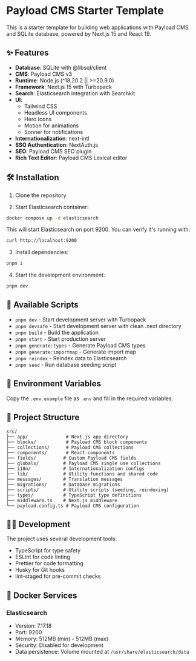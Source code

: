 # Payload CMS Starter Template

This is a starter template for building web applications with Payload CMS and SQLite database, powered by Next.js 15 and React 19.

## ✨ Features

- **Database**: SQLite with @libsql/client
- **CMS**: Payload CMS v3
- **Runtime**: Node.js (^18.20.2 || >=20.9.0)
- **Framework**: Next.js 15 with Turbopack
- **Search**: Elasticsearch integration with Searchkit
- **UI**:
  - Tailwind CSS
  - Headless UI components
  - Hero Icons
  - Motion for animations
  - Sonner for notifications
- **Internationalization**: next-intl
- **SSO Authentication**: NextAuth.js
- **SEO**: Payload CMS SEO plugin
- **Rich Text Editor**: Payload CMS Lexical editor

## 🛠️ Installation

1. Clone the repository

2. Start Elasticsearch container:

```bash
docker compose up -d elasticsearch
```

This will start Elasticsearch on port 9200. You can verify it's running with:

```bash
curl http://localhost:9200
```

3. Install dependencies:

```bash
pnpm i
```

4. Start the development environment:

```bash
pnpm dev
```

## 📜 Available Scripts

- `pnpm dev` - Start development server with Turbopack
- `pnpm devsafe` - Start development server with clean .next directory
- `pnpm build` - Build the application
- `pnpm start` - Start production server
- `pnpm generate:types` - Generate Payload CMS types
- `pnpm generate:importmap` - Generate import map
- `pnpm reindex` - Reindex data to Elasticsearch
- `pnpm seed` - Run database seeding script

## 🔐 Environment Variables

Copy the `.env.example` file as `.env` and fill in the required variables.

## 📁 Project Structure

```
src/
├── app/              # Next.js app directory
├── blocks/           # Payload CMS block components
├── collections/      # Payload CMS collections
├── components/       # React components
├── fields/          # Custom Payload CMS fields
├── globals/         # Payload CMS single use collections
├── i18n/            # Internationalization configs
├── lib/             # Utility functions and shared code
├── messages/        # Translation messages
├── migrations/      # Database migrations
├── scripts/         # Utility scripts (seeding, reindexing)
├── types/           # TypeScript type definitions
├── middleware.ts    # Next.js middleware
└── payload.config.ts # Payload CMS configuration
```

## 👩‍💻 Development

The project uses several development tools:

- TypeScript for type safety
- ESLint for code linting
- Prettier for code formatting
- Husky for Git hooks
- lint-staged for pre-commit checks

## 🐳 Docker Services

### Elasticsearch

- Version: 7.17.18
- Port: 9200
- Memory: 512MB (min) - 512MB (max)
- Security: Disabled for development
- Data persistence: Volume mounted at `/usr/share/elasticsearch/data`
